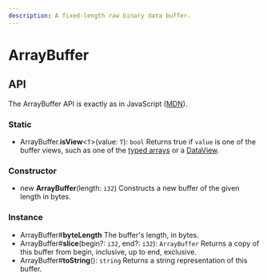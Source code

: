 ```yaml
---
description: A fixed-length raw binary data buffer.
---
```


# ArrayBuffer

## API

The ArrayBuffer API is exactly as in JavaScript \([MDN](https://developer.mozilla.org/en-US/docs/Web/JavaScript/Reference/Global_Objects/ArrayBuffer)\).

### Static

* ArrayBuffer.**isView**&lt;`T`&gt;\(value: `T`\): `bool` Returns true if `value` is one of the buffer views, such as one of the [typed arrays](typedarray.md) or a [DataView](dataview.md).

### Constructor

* new **ArrayBuffer**\(length: `i32`\) Constructs a new buffer of the given length in bytes.

### Instance

* ArrayBuffer\#**byteLength** The buffer's length, in bytes.
* ArrayBuffer\#**slice**\(begin?: `i32`, end?: `i32`\): `ArrayBuffer` Returns a copy of this buffer from begin, inclusive, up to end, exclusive.
* ArrayBuffer\#**toString**\(\):  `string` Returns a string representation of this buffer.

